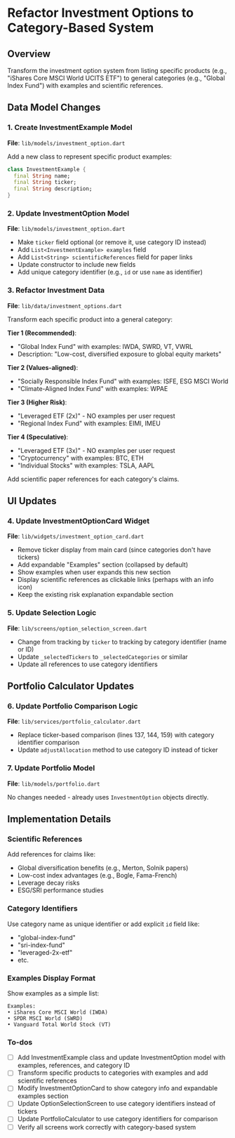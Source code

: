 <!-- ec71ac32-dd54-4f3e-9b96-f4e8922bf59f 1494c2ca-6f5b-4834-8490-dba1f6191d22 -->
# Refactor Investment Options to Category-Based System

## Overview

Transform the investment option system from listing specific products (e.g., "iShares Core MSCI World UCITS ETF") to general categories (e.g., "Global Index Fund") with examples and scientific references.

## Data Model Changes

### 1. Create InvestmentExample Model

**File**: `lib/models/investment_option.dart`

Add a new class to represent specific product examples:

```dart
class InvestmentExample {
  final String name;
  final String ticker;
  final String description;
}
```

### 2. Update InvestmentOption Model

**File**: `lib/models/investment_option.dart`

- Make `ticker` field optional (or remove it, use category ID instead)
- Add `List<InvestmentExample> examples` field
- Add `List<String> scientificReferences` field for paper links
- Update constructor to include new fields
- Add unique category identifier (e.g., `id` or use `name` as identifier)

### 3. Refactor Investment Data

**File**: `lib/data/investment_options.dart`

Transform each specific product into a general category:

**Tier 1 (Recommended)**:

- "Global Index Fund" with examples: IWDA, SWRD, VT, VWRL
- Description: "Low-cost, diversified exposure to global equity markets"

**Tier 2 (Values-aligned)**:

- "Socially Responsible Index Fund" with examples: ISFE, ESG MSCI World
- "Climate-Aligned Index Fund" with examples: WPAE

**Tier 3 (Higher Risk)**:

- "Leveraged ETF (2x)" - NO examples per user request
- "Regional Index Fund" with examples: EIMI, IMEU

**Tier 4 (Speculative)**:

- "Leveraged ETF (3x)" - NO examples per user request
- "Cryptocurrency" with examples: BTC, ETH
- "Individual Stocks" with examples: TSLA, AAPL

Add scientific paper references for each category's claims.

## UI Updates

### 4. Update InvestmentOptionCard Widget

**File**: `lib/widgets/investment_option_card.dart`

- Remove ticker display from main card (since categories don't have tickers)
- Add expandable "Examples" section (collapsed by default)
- Show examples when user expands this new section
- Display scientific references as clickable links (perhaps with an info icon)
- Keep the existing risk explanation expandable section

### 5. Update Selection Logic

**File**: `lib/screens/option_selection_screen.dart`

- Change from tracking by `ticker` to tracking by category identifier (name or ID)
- Update `_selectedTickers` to `_selectedCategories` or similar
- Update all references to use category identifiers

## Portfolio Calculator Updates

### 6. Update Portfolio Comparison Logic

**File**: `lib/services/portfolio_calculator.dart`

- Replace ticker-based comparison (lines 137, 144, 159) with category identifier comparison
- Update `adjustAllocation` method to use category ID instead of ticker

### 7. Update Portfolio Model

**File**: `lib/models/portfolio.dart`

No changes needed - already uses `InvestmentOption` objects directly.

## Implementation Details

### Scientific References

Add references for claims like:

- Global diversification benefits (e.g., Merton, Solnik papers)
- Low-cost index advantages (e.g., Bogle, Fama-French)
- Leverage decay risks
- ESG/SRI performance studies

### Category Identifiers

Use category name as unique identifier or add explicit `id` field like:

- "global-index-fund"
- "sri-index-fund"
- "leveraged-2x-etf"
- etc.

### Examples Display Format

Show examples as a simple list:

```
Examples:
• iShares Core MSCI World (IWDA)
• SPDR MSCI World (SWRD)
• Vanguard Total World Stock (VT)
```

### To-dos

- [ ] Add InvestmentExample class and update InvestmentOption model with examples, references, and category ID
- [ ] Transform specific products to categories with examples and add scientific references
- [ ] Modify InvestmentOptionCard to show category info and expandable examples section
- [ ] Update OptionSelectionScreen to use category identifiers instead of tickers
- [ ] Update PortfolioCalculator to use category identifiers for comparison
- [ ] Verify all screens work correctly with category-based system